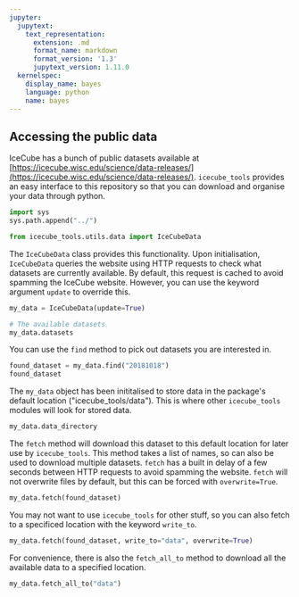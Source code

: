 ```yaml
---
jupyter:
  jupytext:
    text_representation:
      extension: .md
      format_name: markdown
      format_version: '1.3'
      jupytext_version: 1.11.0
  kernelspec:
    display_name: bayes
    language: python
    name: bayes
---
```


## Accessing the public data

IceCube has a bunch of public datasets available at [https://icecube.wisc.edu/science/data-releases/](https://icecube.wisc.edu/science/data-releases/). `icecube_tools` provides an easy interface to this repository so that you can download and organise your data through python. 

```python
import sys
sys.path.append("../")

from icecube_tools.utils.data import IceCubeData
```

The `IceCubeData` class provides this functionality. Upon initialisation, `IceCubeData` queries the website using HTTP requests to check what datasets are currently available. By default, this request is cached to avoid spamming the IceCube website. However, you can use the keyword argument `update` to override this. 

```python
my_data = IceCubeData(update=True)

# The available datasets
my_data.datasets
```

You can use the `find` method to pick out datasets you are interested in.

```python
found_dataset = my_data.find("20181018")
found_dataset
```

The `my_data` object has been inititalised to store data in the package's default location ("icecube_tools/data"). This is where other `icecube_tools` modules will look for stored data. 

```python
my_data.data_directory
```

The `fetch` method will download this dataset to this default location for later use by `icecube_tools`. This method takes a list of names, so can also be used to download multiple datasets. `fetch` has a built in delay of a few seconds between HTTP requests to avoid spamming the website. `fetch` will not overwrite files by default, but this can be forced with `overwrite=True`.

```python
my_data.fetch(found_dataset)
```

You may not want to use `icecube_tools` for other stuff, so you can also fetch to a specificed location with the keyword `write_to`.

```python
my_data.fetch(found_dataset, write_to="data", overwrite=True)
```

For convenience, there is also the `fetch_all_to` method to download all the available data to a specified location. 

```python
my_data.fetch_all_to("data")
```

